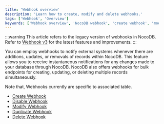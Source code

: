 ```yaml
---
title: 'Webhook overview'
description: 'Learn how to create, modify and delete webhooks.'
tags: ['Webhook', 'Overview']
keywords: ['Webhook overview', 'NocoDB webhook', 'create webhook', 'modify webhook', 'delete webhook']
---
```


:::warning
This article refers to the legacy version of webhooks in NocoDB.
Refer to [Webhook v3](/automation/webhook/webhook-overview) for the latest features and improvements.
:::

You can employ webhooks to notify external systems whenever there are additions, updates, or removals of records within NocoDB. This feature allows you to receive instantaneous notifications for any changes made to your database through NocoDB. NocoDB also offers webhooks for bulk endpoints for creating, updating, or deleting multiple records simultaneously.

Note that, Webhooks currently are specific to associated table.

- [Create Webhook](/automation/webhook/create-webhook)
- [Disable Webhook](/automation/webhook/actions-on-webhook#enabledisable-webhook)
- [Modify Webhook](/automation/webhook/actions-on-webhook#edit-webhook)
- [Duplicate Webhook](/automation/webhook/actions-on-webhook#duplicate-webhook)
- [Delete Webhook](/automation/webhook/actions-on-webhook#delete-webhook)

